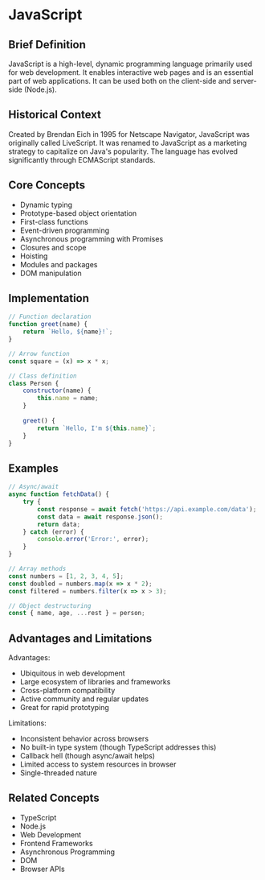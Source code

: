 # JavaScript

## Brief Definition
JavaScript is a high-level, dynamic programming language primarily used for web development. It enables interactive web pages and is an essential part of web applications. It can be used both on the client-side and server-side (Node.js).

## Historical Context
Created by Brendan Eich in 1995 for Netscape Navigator, JavaScript was originally called LiveScript. It was renamed to JavaScript as a marketing strategy to capitalize on Java's popularity. The language has evolved significantly through ECMAScript standards.

## Core Concepts
- Dynamic typing
- Prototype-based object orientation
- First-class functions
- Event-driven programming
- Asynchronous programming with Promises
- Closures and scope
- Hoisting
- Modules and packages
- DOM manipulation

## Implementation
```javascript
// Function declaration
function greet(name) {
    return `Hello, ${name}!`;
}

// Arrow function
const square = (x) => x * x;

// Class definition
class Person {
    constructor(name) {
        this.name = name;
    }
    
    greet() {
        return `Hello, I'm ${this.name}`;
    }
}
```

## Examples
```javascript
// Async/await
async function fetchData() {
    try {
        const response = await fetch('https://api.example.com/data');
        const data = await response.json();
        return data;
    } catch (error) {
        console.error('Error:', error);
    }
}

// Array methods
const numbers = [1, 2, 3, 4, 5];
const doubled = numbers.map(x => x * 2);
const filtered = numbers.filter(x => x > 3);

// Object destructuring
const { name, age, ...rest } = person;
```

## Advantages and Limitations
Advantages:
- Ubiquitous in web development
- Large ecosystem of libraries and frameworks
- Cross-platform compatibility
- Active community and regular updates
- Great for rapid prototyping

Limitations:
- Inconsistent behavior across browsers
- No built-in type system (though TypeScript addresses this)
- Callback hell (though async/await helps)
- Limited access to system resources in browser
- Single-threaded nature

## Related Concepts
- TypeScript
- Node.js
- Web Development
- Frontend Frameworks
- Asynchronous Programming
- DOM
- Browser APIs 